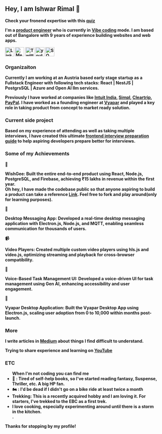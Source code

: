<h2> Hey, I am Ishwar Rimal 👋 </h2>

<b>Check your fronend expertise with this [quiz](https://ishwarrimal.github.io/javascript-quiz/)<b>

<p>I'm a <a href="https://productengineer.org/">product engineer</a> who is currently in <a href='https://lovable.dev/blog/what-is-vibe-coding'>Vibe coding</a> mode.
I am based out of Bangalore with 9 years of experience building websites and web apps.</p>
<p>
  <a href="https://www.linkedin.com/in/ishwar-rimal-319647b3/"><img width="30px" src="https://img.icons8.com/color/48/000000/linkedin.png" alt="Linkedin Badge"></a> 
  <a href="https://ishwar-rimal.medium.com/"><img width="30px" src="https://github.com/ishwarrimal/ishwarrimal/assets/17489662/b143698d-a74c-4988-ae74-59b3da8bc781" alt="Medium Badge"></a> 
 <a href="https://twitter.com/thehumblebeing"><img src="https://github.com/ishwarrimal/ishwarrimal/assets/17489662/c6c7d85f-3900-4ef9-933d-d5f06dee4823" alt="Twitter badge" width="30px"></a>
 <a href="https://www.youtube.com/channel/UCm1NpJ02h-Ij8CVR2hVXZEw"><img src="https://github.com/ishwarrimal/ishwarrimal/assets/17489662/9429c152-ddb1-4a0b-8cf0-362eb3be7749" alt="youtube badge" width="30px"></a>
 <a href="https://stackoverflow.com/users/5088262/ishwar-rimal"><img width="30px" src="https://github.com/ishwarrimal/ishwarrimal/assets/17489662/1f3a4605-97f4-4f48-89ba-4faf5fdfb6c2" alt="SO Badge"></a> 
</p>

<h3>Organizaiton</h3>
<p>Currently I am working at an Austria based early stage startup as a <strong>Fullstack Engineer</strong> with following tech stacks: <strong>React | NestJS | PostgrsSQL | Azure and Open AI llm services</strong>.
  
Previously I have worked at companies like [Intuit India](https://www.intuit.com/), [Simpl](https://getsimpl.com/), [Cleartrip](https://www.cleartrip.com/), [PayPal](https://www.paypal.com/in/home).
I have worked as a founding engineer at [Vyapar](https://vyaparapp.in/)</strong> and played a key role in taking product from concept to market ready solution.


<h3>Current side project</h3>
Based on my experience of attending as well as taking multiple interviews, I have created this ultimate <a href="https://github.com/ishwarrimal/frontend-interview-preps">frontend interview preparation guide</a> to help aspiring developers prepare better for interviews.

<h3>Some of my Achievements</h3>
🧞<p><b>WishGee</b>: Built the entire end-to-end product using React, Node.js, PostgreSQL, and Firebase, achieving ₹15 lakhs in revenue within the first year. <br/>Oh hey, I have made the codebase public so that anyone aspiring to build a product can take a reference <a href="https://github.com/ishwarrimal/wishgee-front-public">Link</a>. Feel free to fork and play around(only for learning purposes).</p>
💬<p><b>Desktop Messaging App</b>: Developed a real-time desktop messaging application with Electron.js, Node.js, and MQTT, enabling seamless communication for thousands of users.</p>
📹<p><b>Video Players</b>: Created multiple custom video players using hls.js and video.js, optimizing streaming and playback for cross-browser compatibility.</p>
🎤<p><b>Voice-Based Task Management UI</b>: Developed a voice-driven UI for task management using Gen AI, enhancing accessibility and user engagement.</p>
🧠<p><b>Vyapar Desktop Application</b>: Built the Vyapar Desktop App using Electron.js, scaling user adoption from 0 to 10,000 within months post-launch.</p>



<h3>More</h3>
<p>I write articles in <a href="https://ishwar-rimal.medium.com/">Medium</a> about things I find difficult to understand. </p>

<p>Trying to share experience and learning on <a href="https://www.youtube.com/channel/UCm1NpJ02h-Ij8CVR2hVXZEw">YouTube</a></p>






<h3>ETC</h3>
<ul>When I'm not coding you can find me 
  <li>📖 :  Tired of self-help books, so I've started reading fantasy, Suspense, Thriller, etc. A big HP fan.</li>
  <li>🏍️ : I'd be dead if I didn't go on a bike ride at least twice a month</li>  
  <li>Trekking: This is a recently acquired hobby and I am loving it. For starters, I've trekked to the EBC as a first trek. </li>
  <li>I love cooking, especially experimenting around until there is a storm in the kitchen.</li>.</p> 
</ul>


Thanks for stopping by my profile!

